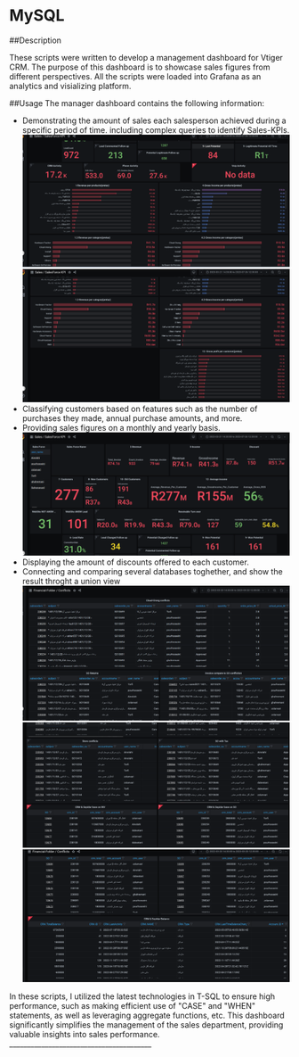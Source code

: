 # MySQL

##Description

These scripts were written to develop a management dashboard for Vtiger CRM. The purpose of this dashboard is to showcase sales figures from different perspectives.
All the scripts were loaded into Grafana as an analytics and visializing platform.


##Usage
The manager dashboard contains the following information:
<ul>
  <li>Demonstrating the amount of sales each salesperson achieved during a specific period of time. including complex queries to identify Sales-KPIs.

<div><img src="img/sales-force-kpi-2.png"/></div>
<div><img src="img/sales-force-kpi-3.png"/></div>
</li>
    <li>Classifying customers based on features such as the number of purchases they made, annual purchase amounts, and more.</li>
    <li>	Providing sales figures on a monthly and yearly basis.
    <div><img src="img/sales-force-kpi.png"/></div>
    </li>
    <li>Displaying the amount of discounts offered to each customer.</li>
    <li>Connecting and comparing several databases toghether, and show the result throght a union view
     <div><img src="img/Financial-Conflicts.png"/></div>
       <div><img src="img/Financial-Conflicts-2.png"/></div>
       <div><img src="img/Financial-Conflicts-3.png"/></div>
    </li>
 
  
</ul>
	
 <div>
In these scripts, I utilized the latest technologies in T-SQL to ensure high performance, such as making efficient use of "CASE" and "WHEN" statements, as well as leveraging aggregate functions, etc.
This dashboard significantly simplifies the management of the sales department, providing valuable insights into sales performance.
   </div>
________________________________________
